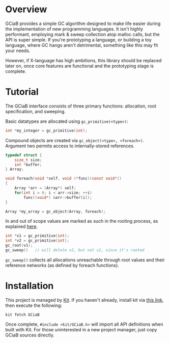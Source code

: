 # Overview
GCiaB provides a simple GC algorithm designed to make life easier during the implementation of new programming languages. It isn't highly performant, employing mark & sweep collection atop malloc calls, but the API is super simple. If you're prototyping a language, or building a toy language, where GC hangs aren't detrimental, something like this may fit your needs. 

However, if X-language has high ambitions, this library should be replaced later on, once core features are functional and the prototyping stage is complete.



# Tutorial
The GCiaB interface consists of three primary functions: allocation, root specification, and sweeping. 

Basic datatypes are allocated using `gc_primitive(<type>)`:
```C
int *my_integer = gc_primitive(int);
```

Compound objects are created via `gc_object(<type>, <foreach>)`. Argument two permits access to internally-stored references.
```C
typedef struct {
    size_t size;
    int *buffer;
} Array;

void foreach(void *self, void (*func)(const void*))
{
    Array *arr = (Array*) self;
    for(int i = 0; i < arr->size; ++i)
        func((void*) &arr->buffer[i]);
}

Array *my_array = gc_object(Array, foreach);
```

In and out of scope values are marked as such in the rooting process, as explained [here](http://en.wikipedia.org/wiki/Tracing_garbage_collection#Reachability_of_an_object).
```C
int *v1 = gc_primitive(int);
int *v2 = gc_primitive(int);
gc_root(v1);
gc_sweep()   // will delete v2, but not v1, since it's rooted
```
`gc_sweep()` collects all allocations unreachable through root values and their reference networks (as defined by foreach functions).


# Installation
This project is managed by [Kit](https://github.com/dasmithii/Kit). If you haven't already, install kit via [this link](https://github.com/dasmithii/Kit#installation), then execute the following:
```
kit fetch GCiaB
```
Once complete, `#include <kit/GCiaB.h>` will import all API definitions when built with Kit. For those uninterested in a new project manager, just copy GCiaB sources directly.
